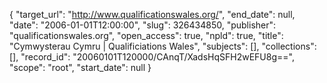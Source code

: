 {
  "target_url": "http://www.qualificationswales.org/", 
  "end_date": null, 
  "date": "2006-01-01T12:00:00", 
  "slug": 326434850, 
  "publisher": "qualificationswales.org", 
  "open_access": true, 
  "npld": true, 
  "title": "Cymwysterau Cymru | Qualificiations Wales", 
  "subjects": [], 
  "collections": [], 
  "record_id": "20060101T120000/CAnqT/XadsHqSFH2wEFU8g==", 
  "scope": "root", 
  "start_date": null
}

